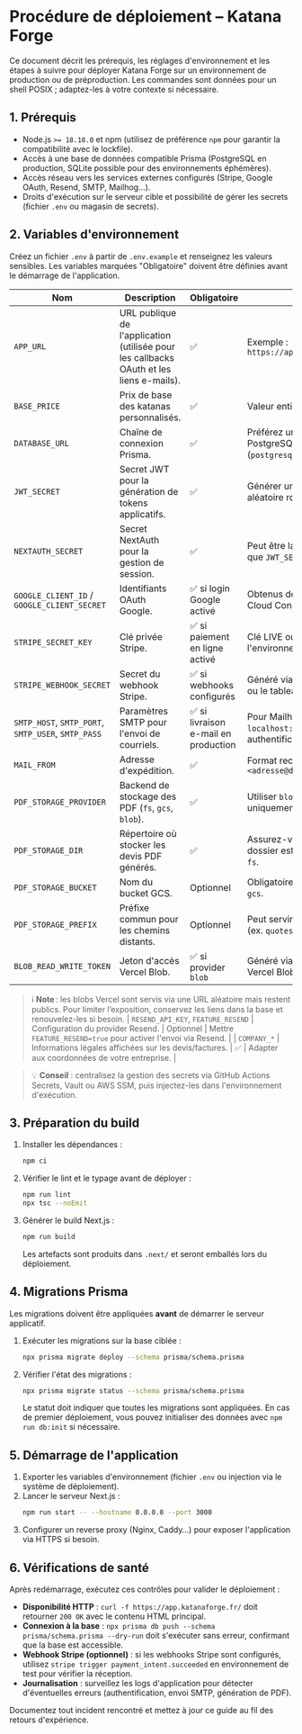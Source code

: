 # Procédure de déploiement – Katana Forge

Ce document décrit les prérequis, les réglages d'environnement et les étapes à suivre pour déployer Katana Forge sur un environnement de production ou de préproduction. Les commandes sont données pour un shell POSIX ; adaptez-les à votre contexte si nécessaire.

## 1. Prérequis

- Node.js `>= 18.18.0` et npm (utilisez de préférence `npm` pour garantir la compatibilité avec le lockfile).
- Accès à une base de données compatible Prisma (PostgreSQL en production, SQLite possible pour des environnements éphémères).
- Accès réseau vers les services externes configurés (Stripe, Google OAuth, Resend, SMTP, Mailhog…).
- Droits d'exécution sur le serveur cible et possibilité de gérer les secrets (fichier `.env` ou magasin de secrets).

## 2. Variables d'environnement

Créez un fichier `.env` à partir de `.env.example` et renseignez les valeurs sensibles. Les variables marquées "Obligatoire" doivent être définies avant le démarrage de l'application.

| Nom | Description | Obligatoire | Notes |
| --- | --- | --- | --- |
| `APP_URL` | URL publique de l'application (utilisée pour les callbacks OAuth et les liens e-mails). | ✅ | Exemple : `https://app.katanaforge.fr` |
| `BASE_PRICE` | Prix de base des katanas personnalisés. | ✅ | Valeur entière en centimes. |
| `DATABASE_URL` | Chaîne de connexion Prisma. | ✅ | Préférez un backend PostgreSQL (`postgresql://…`). |
| `JWT_SECRET` | Secret JWT pour la génération de tokens applicatifs. | ✅ | Générer une chaîne aléatoire robuste. |
| `NEXTAUTH_SECRET` | Secret NextAuth pour la gestion de session. | ✅ | Peut être la même valeur que `JWT_SECRET`. |
| `GOOGLE_CLIENT_ID` / `GOOGLE_CLIENT_SECRET` | Identifiants OAuth Google. | ✅ si login Google activé | Obtenus depuis Google Cloud Console. |
| `STRIPE_SECRET_KEY` | Clé privée Stripe. | ✅ si paiement en ligne activé | Clé LIVE ou TEST selon l'environnement. |
| `STRIPE_WEBHOOK_SECRET` | Secret du webhook Stripe. | ✅ si webhooks configurés | Généré via `stripe listen` ou le tableau de bord Stripe. |
| `SMTP_HOST`, `SMTP_PORT`, `SMTP_USER`, `SMTP_PASS` | Paramètres SMTP pour l'envoi de courriels. | ✅ si livraison e-mail en production | Pour Mailhog, utiliser `localhost:1025` sans authentification. |
| `MAIL_FROM` | Adresse d'expédition. | ✅ | Format recommandé : `Nom <adresse@domaine>` |
| `PDF_STORAGE_PROVIDER` | Backend de stockage des PDF (`fs`, `gcs`, `blob`). | ✅ | Utiliser `blob` sur Vercel, `fs` uniquement en local. |
| `PDF_STORAGE_DIR` | Répertoire où stocker les devis PDF générés. | ✅ | Assurez-vous que le dossier est inscriptible pour `fs`. |
| `PDF_STORAGE_BUCKET` | Nom du bucket GCS. | Optionnel | Obligatoire avec le provider `gcs`. |
| `PDF_STORAGE_PREFIX` | Préfixe commun pour les chemins distants. | Optionnel | Peut servir pour `gcs` et `blob` (ex. `quotes`). |
| `BLOB_READ_WRITE_TOKEN` | Jeton d'accès Vercel Blob. | ✅ si provider `blob` | Généré via le dashboard Vercel Blob. |

> ℹ️ **Note** : les blobs Vercel sont servis via une URL aléatoire mais restent publics. Pour limiter l’exposition, conservez les liens dans la base et renouvelez-les si besoin.
| `RESEND_API_KEY`, `FEATURE_RESEND` | Configuration du provider Resend. | Optionnel | Mettre `FEATURE_RESEND=true` pour activer l'envoi via Resend. |
| `COMPANY_*` | Informations légales affichées sur les devis/factures. | ✅ | Adapter aux coordonnées de votre entreprise. |

> 💡 **Conseil** : centralisez la gestion des secrets via GitHub Actions Secrets, Vault ou AWS SSM, puis injectez-les dans l'environnement d'exécution.

## 3. Préparation du build

1. Installer les dépendances :
   ```bash
   npm ci
   ```
2. Vérifier le lint et le typage avant de déployer :
   ```bash
   npm run lint
   npx tsc --noEmit
   ```
3. Générer le build Next.js :
   ```bash
   npm run build
   ```
   Les artefacts sont produits dans `.next/` et seront emballés lors du déploiement.

## 4. Migrations Prisma

Les migrations doivent être appliquées **avant** de démarrer le serveur applicatif.

1. Exécuter les migrations sur la base ciblée :
   ```bash
   npx prisma migrate deploy --schema prisma/schema.prisma
   ```
2. Vérifier l'état des migrations :
   ```bash
   npx prisma migrate status --schema prisma/schema.prisma
   ```
   Le statut doit indiquer que toutes les migrations sont appliquées. En cas de premier déploiement, vous pouvez initialiser des données avec `npm run db:init` si nécessaire.

## 5. Démarrage de l'application

1. Exporter les variables d'environnement (fichier `.env` ou injection via le système de déploiement).
2. Lancer le serveur Next.js :
   ```bash
   npm run start -- --hostname 0.0.0.0 --port 3000
   ```
3. Configurer un reverse proxy (Nginx, Caddy…) pour exposer l'application via HTTPS si besoin.

## 6. Vérifications de santé

Après redémarrage, exécutez ces contrôles pour valider le déploiement :

- **Disponibilité HTTP** : `curl -f https://app.katanaforge.fr/` doit retourner `200 OK` avec le contenu HTML principal.
- **Connexion à la base** : `npx prisma db push --schema prisma/schema.prisma --dry-run` doit s'exécuter sans erreur, confirmant que la base est accessible.
- **Webhook Stripe (optionnel)** : si les webhooks Stripe sont configurés, utilisez `stripe trigger payment_intent.succeeded` en environnement de test pour vérifier la réception.
- **Journalisation** : surveillez les logs d'application pour détecter d'éventuelles erreurs (authentification, envoi SMTP, génération de PDF).

Documentez tout incident rencontré et mettez à jour ce guide au fil des retours d'expérience.

